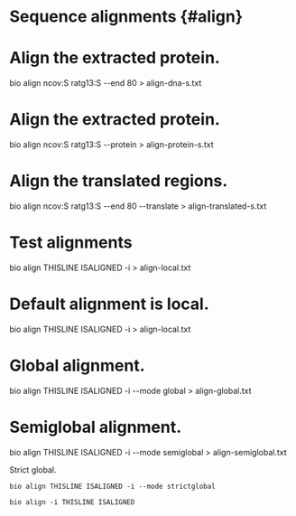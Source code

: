 # Sequence alignments {#align}


# Align the extracted protein.
bio align ncov:S ratg13:S --end 80 > align-dna-s.txt

# Align the extracted protein.
bio align ncov:S ratg13:S --protein > align-protein-s.txt

# Align the translated regions.
bio align ncov:S ratg13:S --end 80 --translate > align-translated-s.txt

# Test alignments
bio align THISLINE ISALIGNED  -i > align-local.txt

# Default alignment is local.
bio align THISLINE ISALIGNED  -i > align-local.txt

# Global alignment.
bio align THISLINE ISALIGNED -i --mode global > align-global.txt

# Semiglobal alignment.
bio align THISLINE ISALIGNED -i --mode semiglobal > align-semiglobal.txt

Strict global.

```{bash, comment=NA}
bio align THISLINE ISALIGNED -i --mode strictglobal
```


```{bash, comment=NA}
bio align -i THISLINE ISALIGNED
```
